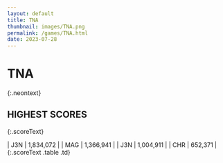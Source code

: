 ```yaml
---
layout: default
title: TNA
thumbnail: images/TNA.png
permalink: /games/TNA.html
date: 2023-07-28
---
```


# TNA 
{:.neontext}

## HIGHEST SCORES
{:.scoreText}

| J3N | 1,834,072 | 
| MAG | 1,366,941 | 
| J3N | 1,004,911 | 
| CHR | 652,371 | 
{:.scoreText .table .td}
